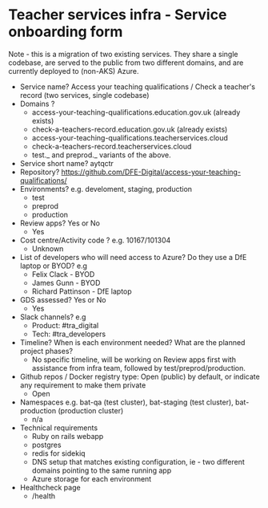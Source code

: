 # Teacher services infra - Service onboarding form

Note - this is a migration of two existing services. They share a single codebase, are served to the public from
two different domains, and are currently deployed to (non-AKS) Azure.

- Service name? Access your teaching qualifications / Check a teacher's record (two services, single codebase)
- Domains ?
  - access-your-teaching-qualifications.education.gov.uk (already exists)
  - check-a-teachers-record.education.gov.uk (already exists)
  - access-your-teaching-qualifications.teacherservices.cloud
  - check-a-teachers-record.teacherservices.cloud
  - test._ and preprod._ variants of the above.
- Service short name? aytqctr
- Repository? https://github.com/DFE-Digital/access-your-teaching-qualifications/
- Environments? e.g. develoment, staging, production
  - test
  - preprod
  - production
- Review apps? Yes or No
  - Yes
- Cost centre/Activity code ? e.g. 10167/101304
  - Unknown
- List of developers who will need access to Azure? Do they use a DfE laptop or BYOD? e.g
  - Felix Clack - BYOD
  - James Gunn - BYOD
  - Richard Pattinson - DfE laptop
- GDS assessed? Yes or No
  - Yes
- Slack channels? e.g
  - Product: #tra_digital
  - Tech: #tra_developers
- Timeline? When is each environment needed? What are the planned project phases?
  - No specific timeline, will be working on Review apps first with assistance from infra team, followed by test/preprod/production.
- Github repos / Docker registry type: Open (public) by default, or indicate any requirement to make them private
  - Open
- Namespaces e.g. bat-qa (test cluster), bat-staging (test cluster), bat-production (production cluster)
  - n/a
- Technical requirements
  - Ruby on rails webapp
  - postgres
  - redis for sidekiq
  - DNS setup that matches existing configuration, ie - two different domains pointing to the same running app
  - Azure storage for each environment
- Healthcheck page
  - /health
